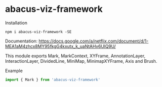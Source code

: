 # abacus-viz-framework

Installation
```
npm i abacus-viz-framework -SE
```

Documentation:
https://docs.google.com/a/netflix.com/document/d/1-MEA1aM4zhcx8MY95fkgG4kxutx_k_uaNtAHv6UlQ9U/

This module exports Mark, MarkContext, XYFrame, AnnotationLayer, InteractionLayer, DividedLine, MiniMap, MinimapXYFrame, Axis and Brush.


Example

```js
import { Mark } from 'abacus-viz-framework'

```